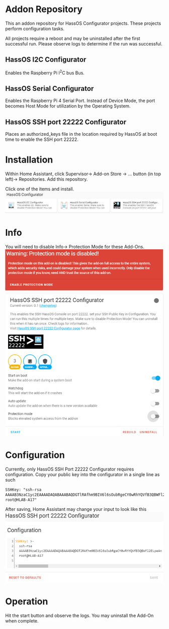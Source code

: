 # Addon Repository
This an addon repository for HassOS Configurator projects.  These projects perform configuration tasks.<br>

All projects require a reboot and may be uninstalled after the first successful run.  Please observe logs to determine if the run was successful. 

## HassOS I2C Configurator
Enables the Raspberry Pi I<sup>2</sup>C bus Bus. 

## HassOS Serial Configurator
Enables the Raspberry Pi 4 Serial Port. Instead of Device Mode, the port becomes Host Mode for utilization by the Operating System.

## HassOS SSH port 22222 Configurator
Places an authorized_keys file in the location required by HassOS at boot time to enable the SSH port 22222. 

# Installation
Within Home Assistant, click Supervisor-> Add-on Store -> … button (in top left)-> Repositories. Add this repository. 

Click one of the items and install.<br>
![image](gitResources/repository.jpg)


# Info
You will need to disable Info-> Protection Mode for these Add-Ons.
![image](gitResources/protectionMode.png)


# Configuration
Currently, only HassOS SSH Port 22222 Configurator requires configuration. Copy your public key into the configurator in a single line as such

```
SSHKey: "ssh-rsa AAAAB3NzaC1yc2EAAAADAQABAAABAQDGTlRAfhm9BIV6l6sOubRgeCY0wRhYQVfB3QBWFl2ELpeAnTHwRYY+4pSP1Nu7FuZqAzDyZkssmFkbXHJGqi6EAnAkRLsKhzvDKo5WSXfEQdl2kSN5bgU/e37GfwqG4ChEfY56gwu+tdHtt4eIrzKpmUKqFZWJaGoeI9sHptQR9QNitEsm0krkOcK0VLFLTeau+HOO1A4plcLjBB9Y43SFjth/Ouke+DVGaBO2LYNc8U0S4EiHT6KdRXS4iIwYjXMw6SEsT7eP9IWQObQ4ZgyG0cHO/6ArxJ0fyOcAI29sLzM9466ID0mTaJWHriTRf6Lxhpdd/S30VTG0JMTdo/Fj  root@HLAB-A17"
```
After saving, Home Assistant may change your input to look like this
![image](gitResources/configuration.png)


# Operation
Hit the start button and observe the logs.  You may uninstall the Add-On when complete. 